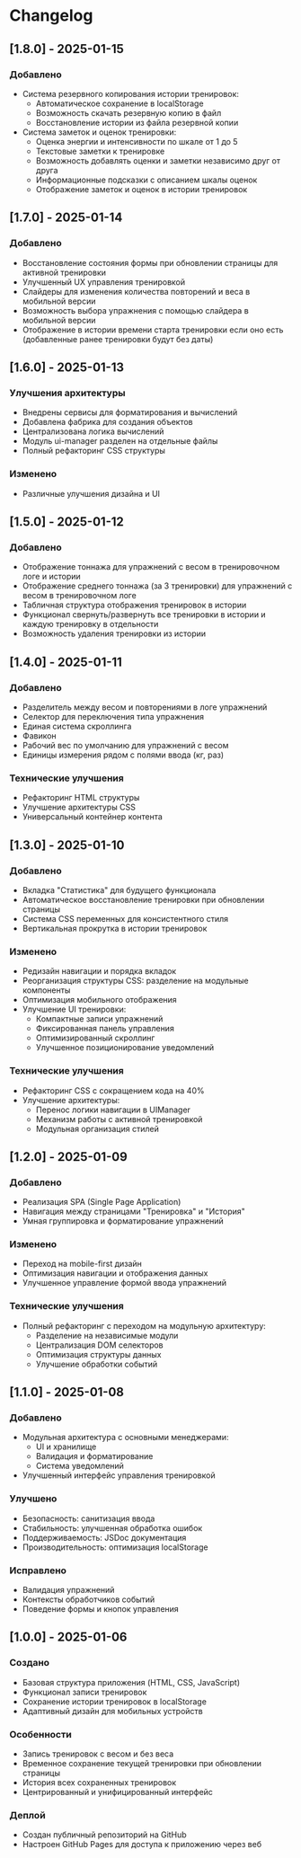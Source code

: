 # Changelog

## [1.8.0] - 2025-01-15

### Добавлено
- Система резервного копирования истории тренировок:
  - Автоматическое сохранение в localStorage
  - Возможность скачать резервную копию в файл
  - Восстановление истории из файла резервной копии
- Система заметок и оценок тренировки:
  - Оценка энергии и интенсивности по шкале от 1 до 5
  - Текстовые заметки к тренировке
  - Возможность добавлять оценки и заметки независимо друг от друга
  - Информационные подсказки с описанием шкалы оценок
  - Отображение заметок и оценок в истории тренировок

## [1.7.0] - 2025-01-14

### Добавлено
- Восстановление состояния формы при обновлении страницы для активной тренировки
- Улучшенный UX управления тренировкой
- Слайдеры для изменения количества повторений и веса в мобильной версии
- Возможность выбора упражнения с помощью слайдера в мобильной версии
- Отображение в истории времени старта тренировки если оно есть (добавленные ранее тренировки будут без даты)


## [1.6.0] - 2025-01-13

### Улучшения архитектуры
- Внедрены сервисы для форматирования и вычислений
- Добавлена фабрика для создания объектов
- Централизована логика вычислений
- Модуль ui-manager разделен на отдельные файлы
- Полный рефакторинг CSS структуры

### Изменено
- Различные улучшения дизайна и UI

## [1.5.0] - 2025-01-12

### Добавлено
- Отображение тоннажа для упражнений с весом в тренировочном логе и истории
- Отображение среднего тоннажа (за 3 тренировки) для упражнений с весом в тренировочном логе
- Табличная структура отображения тренировок в истории
- Функционал свернуть/развернуть все тренировки в истории и каждую тренировку в отдельности
- Возможность удаления тренировки из истории

## [1.4.0] - 2025-01-11

### Добавлено
- Разделитель между весом и повторениями в логе упражнений
- Селектор для переключения типа упражнения
- Единая система скроллинга
- Фавикон
- Рабочий вес по умолчанию для упражнений с весом
- Единицы измерения рядом с полями ввода (кг, раз)

### Технические улучшения
- Рефакторинг HTML структуры
- Улучшение архитектуры CSS
- Универсальный контейнер контента

## [1.3.0] - 2025-01-10

### Добавлено
- Вкладка "Статистика" для будущего функционала
- Автоматическое восстановление тренировки при обновлении страницы
- Система CSS переменных для консистентного стиля
- Вертикальная прокрутка в истории тренировок

### Изменено
- Редизайн навигации и порядка вкладок
- Реорганизация структуры CSS: разделение на модульные компоненты
- Оптимизация мобильного отображения
- Улучшение UI тренировки:
  - Компактные записи упражнений
  - Фиксированная панель управления
  - Оптимизированный скроллинг
  - Улучшенное позиционирование уведомлений

### Технические улучшения
- Рефакторинг CSS с сокращением кода на 40%
- Улучшение архитектуры:
  - Перенос логики навигации в UIManager
  - Механизм работы с активной тренировкой
  - Модульная организация стилей

## [1.2.0] - 2025-01-09

### Добавлено
- Реализация SPA (Single Page Application)
- Навигация между страницами "Тренировка" и "История"
- Умная группировка и форматирование упражнений

### Изменено
- Переход на mobile-first дизайн
- Оптимизация навигации и отображения данных
- Улучшенное управление формой ввода упражнений

### Технические улучшения
- Полный рефакторинг с переходом на модульную архитектуру:
  - Разделение на независимые модули
  - Централизация DOM селекторов
  - Оптимизация структуры данных
  - Улучшение обработки событий

## [1.1.0] - 2025-01-08

### Добавлено
- Модульная архитектура с основными менеджерами:
  - UI и хранилище
  - Валидация и форматирование
  - Система уведомлений
- Улучшенный интерфейс управления тренировкой

### Улучшено
- Безопасность: санитизация ввода
- Стабильность: улучшенная обработка ошибок
- Поддерживаемость: JSDoc документация
- Производительность: оптимизация localStorage

### Исправлено
- Валидация упражнений
- Контексты обработчиков событий
- Поведение формы и кнопок управления


## [1.0.0] - 2025-01-06

### Создано
- Базовая структура приложения (HTML, CSS, JavaScript)
- Функционал записи тренировок
- Сохранение истории тренировок в localStorage
- Адаптивный дизайн для мобильных устройств

### Особенности
- Запись тренировок с весом и без веса
- Временное сохранение текущей тренировки при обновлении страницы
- История всех сохраненных тренировок
- Центрированный и унифицированный интерфейс

### Деплой
- Создан публичный репозиторий на GitHub
- Настроен GitHub Pages для доступа к приложению через веб